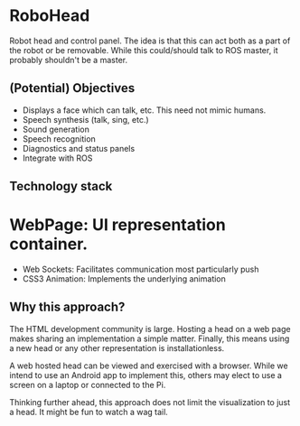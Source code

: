 # RoboHead
Robot head and control panel.
The idea is that this can act both as a part of the robot or be removable. While this could/should talk to ROS master, it probably shouldn't be a master.

## (Potential) Objectives
* Displays a face which can talk, etc. This need not mimic humans.
* Speech synthesis (talk, sing, etc.)
* Sound generation
* Speech recognition
* Diagnostics and status panels
* Integrate with ROS

## Technology stack
# WebPage: UI representation container.
* Web Sockets: Facilitates communication most particularly push
* CSS3 Animation: Implements the underlying animation

## Why this approach?
The HTML development community is large. Hosting a head on a web page makes sharing an implementation a simple matter.
Finally, this means using a new head or any other representation is installationless.

A web hosted head can be viewed and exercised with a browser. While we intend to use an Android app to implement this, 
others may elect to use a screen on a laptop or connected to the Pi.

Thinking further ahead, this approach does not limit the visualization to just a head. It might be fun to watch a wag tail.
